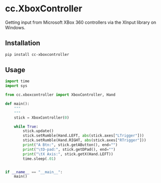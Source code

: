 # cc.XboxController

Getting input from Microsoft XBox 360 controllers via the XInput library on Windows.

## Installation

```bash
pip install cc-xboxcontroller
```

## Usage

```python
import time
import sys

from cc.xboxcontroller import XboxController, Hand

def main():
    """
    """
    stick = XboxController(0)

    while True:
        stick.update()
        stick.setRumble(Hand.LEFT, abs(stick.axes["LTrigger"]))
        stick.setRumble(Hand.RIGHT, abs(stick.axes["RTrigger"]))
        print("A Btn:", stick.getAButton(), end="")
        print("\tD-pad:", stick.getDPad(), end="")
        print("\tX Axis:", stick.getX(Hand.LEFT))
        time.sleep(.01)


if __name__ == "__main__":
    main()

```
